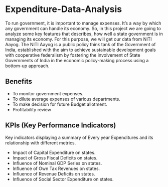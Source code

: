 # Expenditure-Data-Analysis

To run government, it is important to manage expenses. It’s a way by which any government can handle its economy. So, in this project we are going to analyze some key features that describes, how well a state government is in managing its economy. For this purpose, we will get our data from NITI Aayog. The NITI Aayog is a public policy think tank of the Government of India, established with the aim to achieve sustainable development goals with cooperative federalism by fostering the involvement of State Governments of India in the economic policy-making process using a bottom-up approach.

## Benefits


* To monitor government expenses.
* To dilute average expenses of various departments.
* To make decision for future Budget allotment.
* Profitability review

## KPIs (Key Performance Indicators)



Key indicators displaying a summary of Every year Expenditures and its relationship with different metrics.
*  Impact of Capital Expenditure on states.
*  Impact of Gross Fiscal Deficits on states.
*  Influence of Nominal GDP Series on states.
*  Influence of Own Tax Revenues on states.
*  Influence of Revenue Deficits on states.
*  Influence of Social Sector Expenditure on states.
